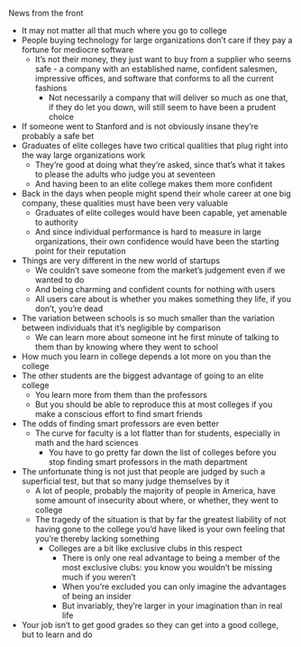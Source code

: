 News from the front

- It may not matter all that much where you go to college
- People buying technology for large organizations don’t care if they pay a fortune for mediocre software
	- It’s not their money, they just want to buy from a supplier who seems safe - a company with an established name, confident salesmen, impressive offices, and software that conforms to all the current fashions
		- Not necessarily a company that will deliver so much as one that, if they do let you down, will still seem to have been a prudent choice
- If someone went to Stanford and is not obviously insane they’re probably a safe bet
- Graduates of elite colleges have two critical qualities that plug right into the way large organizations work
	- They’re good at doing what they’re asked, since that’s what it takes to please the adults who judge you at seventeen
	- And having been to an elite college makes them more confident
- Back in the days when people might spend their whole career at one big company, these qualities must have been very valuable
	- Graduates of elite colleges would have been capable, yet amenable to authority
	- And since individual performance is hard to measure in large organizations, their own confidence would have been the starting point for their reputation
- Things are very different in the new world of startups
	- We couldn’t save someone from the market’s judgement even if we wanted to do
	- And being charming and confident counts for nothing with users
	- All users care about is whether you makes something they life, if you don’t, you’re dead
- The variation between schools is so much smaller than the variation between individuals that it’s negligible by comparison
	- We can learn more about someone int he first minute of talking to them than by knowing where they went to school
- How much you learn in college depends a lot more on you than the college
- The other students are the biggest advantage of going to an elite college
	- You learn more from them than the professors
	- But you should be able to reproduce this at most colleges if you make a conscious effort to find smart friends
- The odds of finding smart professors are even better
	- The curve for faculty is a lot flatter than for students, especially in math and the hard sciences
		- You have to go pretty far down the list of colleges before you stop finding smart professors in the math department
- The unfortunate thing is not just that people are judged by such a superficial test, but that so many judge themselves by it
	- A lot of people, probably the majority of people in America, have some amount of insecurity about where, or whether, they went to college
	- The tragedy of the situation is that by far the greatest liability of not having gone to the college you’d have liked is your own feeling that you’re thereby lacking something
		- Colleges are a bit like exclusive clubs in this respect
			- There is only one real advantage to being a member of the most exclusive clubs: you know you wouldn’t be missing much if you weren’t
			- When you’re excluded you can only imagine the advantages of being an insider
			- But invariably, they’re larger in your imagination than in real life
- Your job isn’t to get good grades so they can get into a good college, but to learn and do

	

